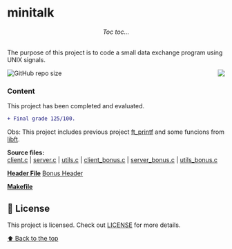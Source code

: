 # minitalk
<p align="center"><i>Toc toc...</i></p><br/>
The purpose of this project is to code a small data exchange program using UNIX signals.</p>

<img src="https://game.42sp.org.br/static/assets/achievements/minitalkm.png" align="right">

![GitHub repo size](https://img.shields.io/github/repo-size/iuricode/README-template?style=for-the-badge)

### Content
This project has been completed and evaluated.
```diff
+ Final grade 125/100.
```


Obs: This project includes previous project [ft_printf](https://github.com/huedits/ft_printf) and some funcions from [libft](https://github.com/huedits/libft).

**Source files:** \
[client.c](srcs/client.c)
| [server.c](srcs/server.c)
| [utils.c](srcs/utils.c)
| [client_bonus.c](srcs/client_bonus.c)
| [server_bonus.c](srcs/server_bonus.c)
| [utils_bonus.c](srcs/utils_bonus.c)

**[Header File](includes/minitalk.h)**
[Bonus Header](includes/minitalk_bonus.h)

**[Makefile](Makefile)**


## 📝 License

This project is licensed. Check out [LICENSE](LICENSE) for more details.

[⬆ Back to the top](#minitalk)
